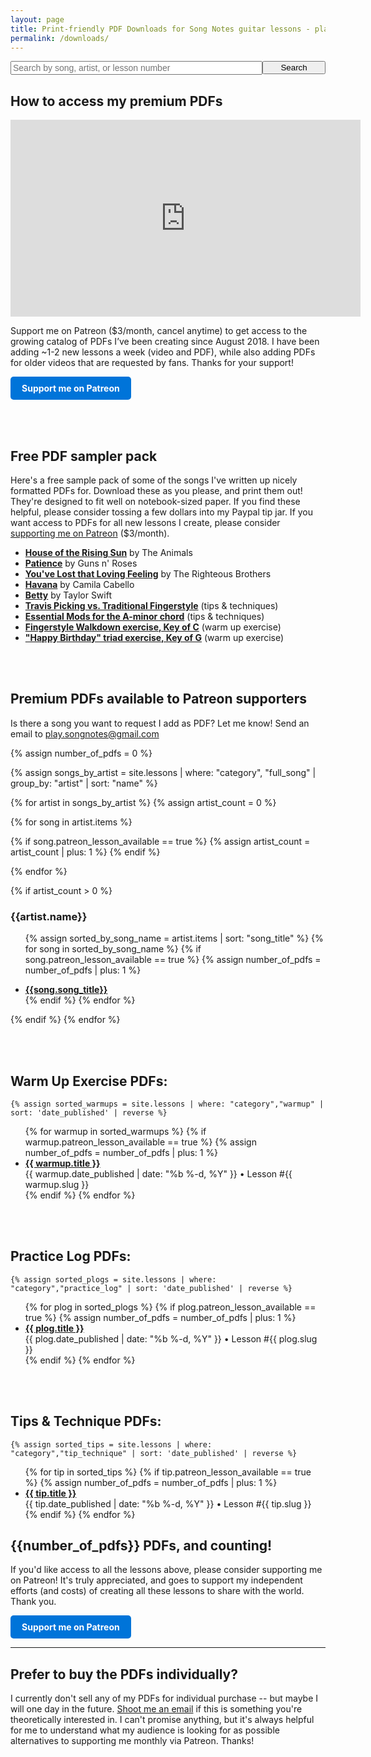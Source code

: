 ```yaml
---
layout: page
title: Print-friendly PDF Downloads for Song Notes guitar lessons - playsongnotes.com
permalink: /downloads/
---
```

  <!-- <div style="background: #FFA; padding: 16px; margin: 24px auto; max-width: 480px;">
    <p style="margin: 0;"><strong>Psst... I just launched a Patreon page!</strong> Get print-friendly PDFs for each new lesson I make for only $3/month. <a href="https://www.patreon.com/songnotes">Learn more »</a></p>
  </div> -->

<div style="text-align: center;">
  <form action="/search/" method="get" style="width: 100%; max-width: 720px; position: relative; text-align: left; margin: 0 auto;">
    <div style="position: relative; display: table; width: 100%;">
      <input style="font-size: 14px;  float: left; width: 80%;" type="text" id="search-box" name="query" placeholder="Search by song, artist, or lesson number">
      <input type="submit" value="Search" id="search-button" style="float: left; width: 20%; max-width: 120px;">
    </div>
  </form>
</div>


<script src="/js/jquery.js"></script>
<script>
  $(document).ready(function(){
    var urlParams = new URLSearchParams(window.location.search); //get all parameters
    var thanks = urlParams.get('thanks'); //extract the foo parameter - this will return NULL if foo isn't a parameter
    if(thanks == 'true') { //check if foo parameter is 'bar'
      var thanksHTML = '<div class="featured_module"><h2 class="mtn">Your PDF is on the way!</h2>\
                        <p class="mbn">Check your email -- the PDF you requested will be sent your way shortly. If it doesn\'t show up, check your spam folders. If you have more issues, <a href="mailto:hello@playsongnotes.com">email me directly</a> and I\'ll help you out.</p></div><br /><br />';
      $('.thanks_container').append(thanksHTML);
    }
  });
</script>


  <div class="thanks_container">

  </div>


## How to access my premium PDFs

<iframe width="560" height="315" src="https://www.youtube.com/embed/-wUT2i9GHmM?showinfo=0" frameborder="0" allowfullscreen></iframe>

<p>Support me on Patreon ($3/month, cancel anytime) to get access to the growing catalog of PDFs I’ve been creating since August 2018. I have been adding ~1-2 new lessons a week (video and PDF), while also adding PDFs for older videos that are requested by fans. Thanks for your support!</p>

<a style="display: inline-block; text-decoration: none; padding: 10px 18px; background: #0074D9; font-weight: bold; color: white; border-radius: 5px;" href="http://patreon.com/songnotes">Support me on Patreon</a>


<br /><br />

## Free PDF sampler pack

Here's a free sample pack of some of the songs I've written up nicely formatted PDFs for. Download these as you please, and print them out! They're designed to fit well on notebook-sized paper. If you find these helpful, please consider tossing a few dollars into my Paypal tip jar. If you want access to PDFs for all new lessons I create, please consider [supporting me on Patreon](https://www.patreon.com/songnotes) ($3/month).

<ul>
  <li><strong><a target="_blank" href="https://playsongnotes.com/lessons/293">House of the Rising Sun</a></strong> by The Animals</li>  
  <li><strong><a target="_blank" href="https://www.patreon.com/posts/34822415">Patience</a></strong> by Guns n' Roses</li>  
  <li><strong><a target="_blank" href="https://www.patreon.com/posts/33878045">You've Lost that Loving Feeling</a></strong> by The Righteous Brothers</li>
  <li><strong><a target="_blank" href="https://www.patreon.com/posts/38165123">Havana</a></strong> by Camila Cabello</li>
  <li><strong><a target="_blank" href="https://playsongnotes.com/lessons/321">Betty</a></strong> by Taylor Swift</li>
  <li><strong><a target="_blank" href="https://www.patreon.com/posts/37186031">Travis Picking vs. Traditional Fingerstyle</a></strong> (tips & techniques)</li>  
  <li><strong><a target="_blank" href="https://www.patreon.com/posts/31795113">Essential Mods for the A-minor chord</a></strong> (tips & techniques)</li>  
  <li><strong><a target="_blank" href="https://www.patreon.com/posts/31073686">Fingerstyle Walkdown exercise, Key of C</a></strong> (warm up exercise)</li>
  <li><strong><a target="_blank" href="https://www.patreon.com/posts/39665187">"Happy Birthday" triad exercise, Key of G</a></strong> (warm up exercise)</li>
</ul>



<!-- <ul>
  <li><strong><a href="/printables/[Animals] House of the Rising Sun.pdf">House of the Rising Sun</a></strong> by The Animals</li>
  <li><strong><a href="/printables/[Bonnie Tyler] Total Eclipse of the Heart.pdf">Total Eclipse of the Heart</a></strong> by Bonnie Tyler</li>
  <li><strong><a href="/printables/[Eric Clapton] Layla.pdf">Layla</a></strong> by Eric Clapton</li>
  <li><strong><a href="/printables/[Game of Thrones] Theme Song.pdf">Game of Thrones</a></strong> theme song</li>
  <li><strong><a href="/printables/[Guy Clark] L.A. Freeway.pdf">LA Freeway</a></strong> by Guy Clark</li>
  <li><strong><a href="/printables/[Johnny Cash] Sunday Morning Coming Down.pdf">Sunday Morning Coming Down</a></strong> by Johnny Cash</li>
  <li><strong><a href="/printables/[Loggins and Messina] Dannys Song.pdf">Danny's Song</a></strong> by Loggins and Messina</li>
  <li><strong><a href="/printables/[Lynyrd Skynyrd] Tuesdays Gone.pdf">Tuesday's Gone</a></strong> by Lynyrd Skynyrd</li>
  <li><strong><a href="/printables/[Neil Young] Harvest Moon.pdf">Harvest Moon</a></strong> by Neil Young</li>
  <li><strong><a href="/printables/[Nirvana] About a Girl.pdf">About a Girl</a></strong> by Nirvana</li>
  <li><strong><a href="/printables/[Nirvana] Where Did You Sleep Last Night.pdf">Where Did You Sleep Last Night</a></strong> by Nirvana</li>
  <li><strong><a href="/printables/[Post Malone] Feeling Whitney.pdf">Feeling Whitney</a></strong> by Post Malone</li>
  <li><strong><a href="/printables/[Radiohead] High and Dry.pdf">High and Dry</a></strong> by Radiohead</li>
  <li><strong><a href="/printables/[Tom Petty] Runnin Down a Dream.pdf">Runnin' Down a Dream</a></strong> by Tom Petty</li>
  <li><strong><a href="/printables/[Tom Petty] Learnin to Fly.pdf">Learnin' to Fly</a></strong> by Tom Petty</li>
  <li><strong><a href="/printables/[Waylon Jennings] Honky Tonk Heroes.pdf">Honky Tonk Heroes</a></strong> by Wayon Jennings</li>
</ul> -->

<br /><br />

## Premium PDFs available to Patreon supporters

Is there a song you want to request I add as PDF? Let me know! Send an email to play.songnotes@gmail.com

{% assign number_of_pdfs = 0 %}

{% assign songs_by_artist = site.lessons | where: "category", "full_song" | group_by: "artist" | sort: "name" %}

<div class="multi_column_list">
{% for artist in songs_by_artist %}
{% assign artist_count = 0 %}

{% for song in artist.items %}

  {% if song.patreon_lesson_available == true %}
    {% assign artist_count = artist_count | plus: 1 %}
  {% endif %}

{% endfor %}


{% if artist_count > 0 %}
  <h3 class="mbn">{{artist.name}}</h3>
  <ul>

  {% assign sorted_by_song_name = artist.items | sort: "song_title" %}
  {% for song in sorted_by_song_name %}
  {% if song.patreon_lesson_available == true %}
    {% assign number_of_pdfs = number_of_pdfs | plus: 1 %}
  <li><a href="{{song.url}}"><strong>{{song.song_title}}</strong></a></li>
  {% endif %}
  {% endfor %}


  </ul>
{% endif %}
{% endfor %}
</div>



<br /><br />

## Warm Up Exercise PDFs:

    {% assign sorted_warmups = site.lessons | where: "category","warmup" | sort: 'date_published' | reverse %}
<ul>
    {% for warmup in sorted_warmups %}
      {% if warmup.patreon_lesson_available == true %}
      {% assign number_of_pdfs = number_of_pdfs | plus: 1 %}
<li><strong><a href="{{warmup.url}}">{{ warmup.title }}</a></strong><br /> <span class="small">{{ warmup.date_published | date: "%b %-d, %Y" }} • Lesson #{{ warmup.slug }}</span></li>
      {% endif %}
    {% endfor %}
</ul>

<br /><br />
## Practice Log PDFs:

    {% assign sorted_plogs = site.lessons | where: "category","practice_log" | sort: 'date_published' | reverse %}
<ul>
    {% for plog in sorted_plogs %}
      {% if plog.patreon_lesson_available == true %}
      {% assign number_of_pdfs = number_of_pdfs | plus: 1 %}
<li><strong><a href="{{plog.url}}">{{ plog.title }}</a></strong><br /><span class="small">{{ plog.date_published | date: "%b %-d, %Y" }} • Lesson #{{ plog.slug }}</span></li>
      {% endif %}
    {% endfor %}
</ul>

<br /><br />
## Tips & Technique PDFs:

    {% assign sorted_tips = site.lessons | where: "category","tip_technique" | sort: 'date_published' | reverse %}
<ul>
    {% for tip in sorted_tips %}
      {% if tip.patreon_lesson_available == true %}
      {% assign number_of_pdfs = number_of_pdfs | plus: 1 %}
<li><strong><a href="{{tip.url}}">{{ tip.title }}</a></strong><br /><span class="small">{{ tip.date_published | date: "%b %-d, %Y" }} • Lesson #{{ tip.slug }}</span></li>
      {% endif %}
    {% endfor %}
</ul>

## {{number_of_pdfs}} PDFs, and counting!

If you'd like access to all the lessons above, please consider supporting me on Patreon! It's truly appreciated, and goes to support my independent efforts (and costs) of creating all these lessons to share with the world. Thank you.

<a style="display: inline-block; text-decoration: none; padding: 10px 18px; background: #0074D9; font-weight: bold; color: white; border-radius: 5px;" href="http://patreon.com/songnotes">Support me on Patreon</a>

<hr />

## Prefer to buy the PDFs individually?

I currently don't sell any of my PDFs for individual purchase -- but maybe I will one day in the future. <a href="mailto:play.songnotes@gmail.com">Shoot me an email</a> if this is something you're theoretically interested in. I can't promise anything, but it's always helpful for me to understand what my audience is looking for as possible alternatives to supporting me monthly via Patreon. Thanks!
